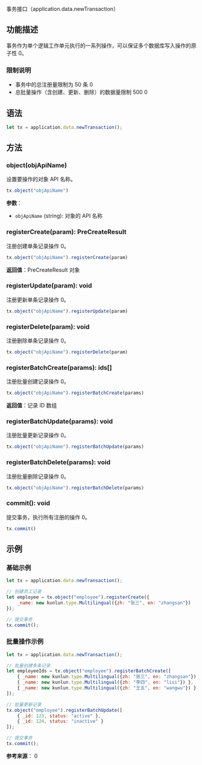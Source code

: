  事务接口（application.data.newTransaction）

## 功能描述

事务作为单个逻辑工作单元执行的一系列操作，可以保证多个数据库写入操作的原子性 <mcreference link="https://bytedance.larkoffice.com/wiki/CmRmwVUz0i8taWk0fbRcpDeHn6f" index="0">0</mcreference>。

### 限制说明

- 事务中的总注册量限制为 50 条 <mcreference link="https://bytedance.larkoffice.com/wiki/CmRmwVUz0i8taWk0fbRcpDeHn6f" index="0">0</mcreference>
- 总批量操作（含创建、更新、删除）的数据量限制 500 <mcreference link="https://bytedance.larkoffice.com/wiki/CmRmwVUz0i8taWk0fbRcpDeHn6f" index="0">0</mcreference>

## 语法

```javascript
let tx = application.data.newTransaction();
```

## 方法

### object(objApiName)

设置要操作的对象 API 名称。

```javascript
tx.object("objApiName")
```

**参数**：
- `objApiName` (string): 对象的 API 名称

### registerCreate(param): PreCreateResult

注册创建单条记录操作 <mcreference link="https://bytedance.larkoffice.com/wiki/CmRmwVUz0i8taWk0fbRcpDeHn6f" index="0">0</mcreference>。

```javascript
tx.object("objApiName").registerCreate(param)
```

**返回值**：PreCreateResult 对象

### registerUpdate(param): void

注册更新单条记录操作 <mcreference link="https://bytedance.larkoffice.com/wiki/CmRmwVUz0i8taWk0fbRcpDeHn6f" index="0">0</mcreference>。

```javascript
tx.object("objApiName").registerUpdate(param)
```

### registerDelete(param): void

注册删除单条记录操作 <mcreference link="https://bytedance.larkoffice.com/wiki/CmRmwVUz0i8taWk0fbRcpDeHn6f" index="0">0</mcreference>。

```javascript
tx.object("objApiName").registerDelete(param)
```

### registerBatchCreate(params): ids[]

注册批量创建记录操作 <mcreference link="https://bytedance.larkoffice.com/wiki/CmRmwVUz0i8taWk0fbRcpDeHn6f" index="0">0</mcreference>。

```javascript
tx.object("objApiName").registerBatchCreate(params)
```

**返回值**：记录 ID 数组

### registerBatchUpdate(params): void

注册批量更新记录操作 <mcreference link="https://bytedance.larkoffice.com/wiki/CmRmwVUz0i8taWk0fbRcpDeHn6f" index="0">0</mcreference>。

```javascript
tx.object("objApiName").registerBatchUpdate(params)
```

### registerBatchDelete(params): void

注册批量删除记录操作 <mcreference link="https://bytedance.larkoffice.com/wiki/CmRmwVUz0i8taWk0fbRcpDeHn6f" index="0">0</mcreference>。

```javascript
tx.object("objApiName").registerBatchDelete(params)
```

### commit(): void

提交事务，执行所有注册的操作 <mcreference link="https://bytedance.larkoffice.com/wiki/CmRmwVUz0i8taWk0fbRcpDeHn6f" index="0">0</mcreference>。

```javascript
tx.commit()
```

## 示例

### 基础示例

```javascript
let tx = application.data.newTransaction();

// 创建员工记录
let employee = tx.object("employee").registerCreate({
    _name: new kunlun.type.Multilingual({zh: "张三", en: "zhangsan"})
});

// 提交事务
tx.commit();
```

### 批量操作示例

```javascript
let tx = application.data.newTransaction();

// 批量创建多条记录
let employeeIds = tx.object("employee").registerBatchCreate([
    { _name: new kunlun.type.Multilingual({zh: "张三", en: "zhangsan"}) },
    { _name: new kunlun.type.Multilingual({zh: "李四", en: "lisi"}) },
    { _name: new kunlun.type.Multilingual({zh: "王五", en: "wangwu"}) }
]);

// 批量更新记录
tx.object("employee").registerBatchUpdate([
    { _id: 123, status: "active" },
    { _id: 124, status: "inactive" }
]);

// 提交事务
tx.commit();
```

**参考来源**： <mcreference link="https://bytedance.larkoffice.com/wiki/CmRmwVUz0i8taWk0fbRcpDeHn6f" index="0">0</mcreference>